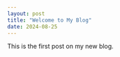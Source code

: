 ```yaml
---
layout: post
title: "Welcome to My Blog"
date: 2024-08-25
---
```

This is the first post on my new blog.
